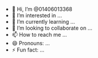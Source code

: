 - 👋 Hi, I’m @01406013368
- 👀 I’m interested in ...
- 🌱 I’m currently learning ...
- 💞️ I’m looking to collaborate on ...
- 📫 How to reach me ...
- 😄 Pronouns: ...
- ⚡ Fun fact: ...

<!---
01406013368/01406013368 is a ✨ special ✨ repository because its `README.md` (this file) appears on your GitHub profile.
You can click the Preview link to take a loo\
